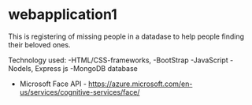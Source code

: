 # webapplication1

This is registering of missing people in a datadase to help people finding their beloved ones.

Technology used:
-HTML/CSS-frameworks,
-BootStrap
-JavaScript
-Nodels, Express js
-MongoDB database
- Microsoft Face API - https://azure.microsoft.com/en-us/services/cognitive-services/face/
